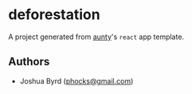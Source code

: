 # deforestation

A project generated from [aunty](https://github.com/abcnews/aunty)'s `react` app template.

## Authors

- Joshua Byrd ([phocks@gmail.com](mailto:phocks@gmail.com))
